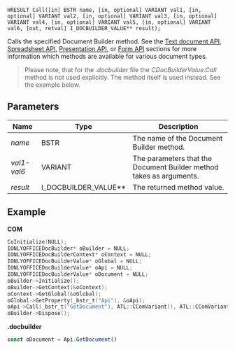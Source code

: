 `HRESULT Call([in] BSTR name, [in, optional] VARIANT val1, [in, optional] VARIANT val2, [in, optional] VARIANT val3, [in, optional] VARIANT val4, [in, optional] VARIANT val5, [in, optional] VARIANT val6, [out, retval] I_DOCBUILDER_VALUE** result);`

Calls the specified Document Builder method. See the [Text document API](../../../../../Office%20API/Office%20API/Text%20Document%20API/index.md), [Spreadsheet API](../../../../../Office%20API/Office%20API/Spreadsheet%20API/index.md), [Presentation API](../../../../../Office%20API/Office%20API/Presentation%20API/index.md), or [Form API](../../../../../Office%20API/Office%20API/Form%20API/index.md) sections for more information which methods are available for various document types.

> Please note, that for the *.docbuilder* file the *CDocBuilderValue.Call* method is not used explicitly. The method itself is used instead. See the example below.

## Parameters

| Name        | Type                     | Description                                                         |
| ----------- | ------------------------ | ------------------------------------------------------------------- |
| *name*      | BSTR                     | The name of the Document Builder method.                            |
| *val1-val6* | VARIANT                  | The parameters that the Document Builder method takes as arguments. |
| *result*    | I\_DOCBUILDER\_VALUE\*\* | The returned method value.                                          |

## Example

**COM**

```cpp
CoInitialize(NULL);
IONLYOFFICEDocBuilder* oBuilder = NULL;
IONLYOFFICEDocBuilderContext* oContext = NULL;
IONLYOFFICEDocBuilderValue* oGlobal = NULL;
IONLYOFFICEDocBuilderValue* oApi = NULL;
IONLYOFFICEDocBuilderValue* oDocument = NULL;
oBuilder->Initialize();
oBuilder->GetContext(&oContext);
oContext->GetGlobal(&oGlobal);
oGlobal->GetProperty(_bstr_t("Api"), &oApi);
oApi->Call(_bstr_t("GetDocument"), ATL::CComVariant(), ATL::CComVariant(), ATL::CComVariant(), ATL::CComVariant(), ATL::CComVariant(), ATL::CComVariant(), &oDocument);
oBuilder->Dispose();
```

**.docbuilder**

```js
const oDocument = Api.GetDocument()
```
